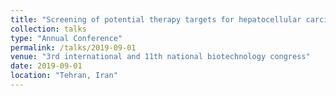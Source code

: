 ```yaml
---
title: "Screening of potential therapy targets for hepatocellular carcinoma using analysis of gene expression profile"
collection: talks
type: "Annual Conference"
permalink: /talks/2019-09-01
venue: "3rd international and 11th national biotechnology congress"
date: 2019-09-01
location: "Tehran, Iran"
---
```

